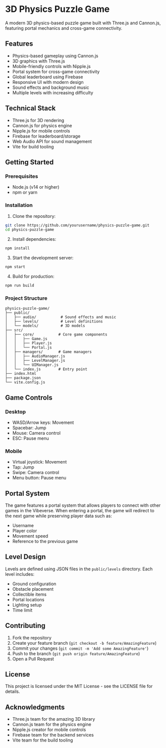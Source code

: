 # 3D Physics Puzzle Game

A modern 3D physics-based puzzle game built with Three.js and Cannon.js, featuring portal mechanics and cross-game connectivity.

## Features

- Physics-based gameplay using Cannon.js
- 3D graphics with Three.js
- Mobile-friendly controls with Nipple.js
- Portal system for cross-game connectivity
- Global leaderboard using Firebase
- Responsive UI with modern design
- Sound effects and background music
- Multiple levels with increasing difficulty

## Technical Stack

- Three.js for 3D rendering
- Cannon.js for physics engine
- Nipple.js for mobile controls
- Firebase for leaderboard/storage
- Web Audio API for sound management
- Vite for build tooling

## Getting Started

### Prerequisites

- Node.js (v14 or higher)
- npm or yarn

### Installation

1. Clone the repository:
```bash
git clone https://github.com/yourusername/physics-puzzle-game.git
cd physics-puzzle-game
```

2. Install dependencies:
```bash
npm install
```

3. Start the development server:
```bash
npm start
```

4. Build for production:
```bash
npm run build
```

### Project Structure

```
physics-puzzle-game/
├── public/
│   ├── audio/           # Sound effects and music
│   ├── levels/          # Level definitions
│   └── models/          # 3D models
├── src/
│   ├── core/           # Core game components
│   │   ├── Game.js
│   │   ├── Player.js
│   │   └── Portal.js
│   ├── managers/       # Game managers
│   │   ├── AudioManager.js
│   │   ├── LevelManager.js
│   │   └── UIManager.js
│   └── index.js        # Entry point
├── index.html
├── package.json
└── vite.config.js
```

## Game Controls

### Desktop
- WASD/Arrow keys: Movement
- Spacebar: Jump
- Mouse: Camera control
- ESC: Pause menu

### Mobile
- Virtual joystick: Movement
- Tap: Jump
- Swipe: Camera control
- Menu button: Pause menu

## Portal System

The game features a portal system that allows players to connect with other games in the Vibeverse. When entering a portal, the game will redirect to the next game while preserving player data such as:
- Username
- Player color
- Movement speed
- Reference to the previous game

## Level Design

Levels are defined using JSON files in the `public/levels` directory. Each level includes:
- Ground configuration
- Obstacle placement
- Collectible items
- Portal locations
- Lighting setup
- Time limit

## Contributing

1. Fork the repository
2. Create your feature branch (`git checkout -b feature/AmazingFeature`)
3. Commit your changes (`git commit -m 'Add some AmazingFeature'`)
4. Push to the branch (`git push origin feature/AmazingFeature`)
5. Open a Pull Request

## License

This project is licensed under the MIT License - see the LICENSE file for details.

## Acknowledgments

- Three.js team for the amazing 3D library
- Cannon.js team for the physics engine
- Nipple.js creator for mobile controls
- Firebase team for the backend services
- Vite team for the build tooling 
